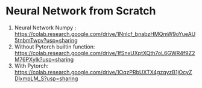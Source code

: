 # Neural Network from Scratch

1. Neural Network Numpy : https://colab.research.google.com/drive/1Nnlcf_bnabzHMQmW9oYueAU5tnbmTwpv?usp=sharing
2. Without Pytorch builtin function: https://colab.research.google.com/drive/1fSnxUXptXQth7oL6GWR4f9Z2M76PXylk?usp=sharing
3. With Pytorch: https://colab.research.google.com/drive/1OqzPRbUXTX4gzqyzB1jOcyZDlxmpLM_S?usp=sharing
